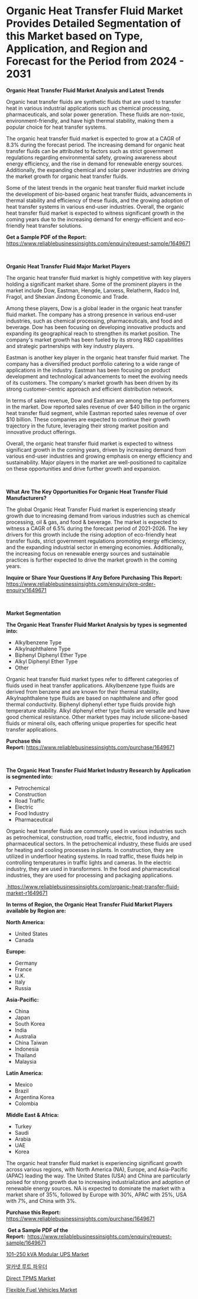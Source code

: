 <p><h1>Organic Heat Transfer Fluid Market Provides Detailed Segmentation of this Market based on Type, Application, and Region and Forecast for the Period from 2024 - 2031</h1></p><p><strong>Organic Heat Transfer Fluid Market Analysis and Latest Trends</strong></p>
<p><p>Organic heat transfer fluids are synthetic fluids that are used to transfer heat in various industrial applications such as chemical processing, pharmaceuticals, and solar power generation. These fluids are non-toxic, environment-friendly, and have high thermal stability, making them a popular choice for heat transfer systems.</p><p>The organic heat transfer fluid market is expected to grow at a CAGR of 8.3% during the forecast period. The increasing demand for organic heat transfer fluids can be attributed to factors such as strict government regulations regarding environmental safety, growing awareness about energy efficiency, and the rise in demand for renewable energy sources. Additionally, the expanding chemical and solar power industries are driving the market growth for organic heat transfer fluids.</p><p>Some of the latest trends in the organic heat transfer fluid market include the development of bio-based organic heat transfer fluids, advancements in thermal stability and efficiency of these fluids, and the growing adoption of heat transfer systems in various end-user industries. Overall, the organic heat transfer fluid market is expected to witness significant growth in the coming years due to the increasing demand for energy-efficient and eco-friendly heat transfer solutions.</p></p>
<p><strong>Get a Sample PDF of the Report:&nbsp;</strong> <a href="https://www.reliablebusinessinsights.com/enquiry/request-sample/1649671">https://www.reliablebusinessinsights.com/enquiry/request-sample/1649671</a></p>
<p>&nbsp;</p>
<p><strong>Organic Heat Transfer Fluid Major Market Players</strong></p>
<p><p>The organic heat transfer fluid market is highly competitive with key players holding a significant market share. Some of the prominent players in the market include Dow, Eastman, Hengde, Lanxess, Relatherm, Radco Ind, Fragol, and Shexian Jindong Economic and Trade.</p><p>Among these players, Dow is a global leader in the organic heat transfer fluid market. The company has a strong presence in various end-user industries, such as chemical processing, pharmaceuticals, and food and beverage. Dow has been focusing on developing innovative products and expanding its geographical reach to strengthen its market position. The company's market growth has been fueled by its strong R&D capabilities and strategic partnerships with key industry players.</p><p>Eastman is another key player in the organic heat transfer fluid market. The company has a diversified product portfolio catering to a wide range of applications in the industry. Eastman has been focusing on product development and technological advancements to meet the evolving needs of its customers. The company's market growth has been driven by its strong customer-centric approach and efficient distribution network.</p><p>In terms of sales revenue, Dow and Eastman are among the top performers in the market. Dow reported sales revenue of over $40 billion in the organic heat transfer fluid segment, while Eastman reported sales revenue of over $10 billion. These companies are expected to continue their growth trajectory in the future, leveraging their strong market position and innovative product offerings.</p><p>Overall, the organic heat transfer fluid market is expected to witness significant growth in the coming years, driven by increasing demand from various end-user industries and growing emphasis on energy efficiency and sustainability. Major players in the market are well-positioned to capitalize on these opportunities and drive further growth and expansion.</p></p>
<p>&nbsp;</p>
<p><strong>What Are The Key Opportunities For Organic Heat Transfer Fluid Manufacturers?</strong></p>
<p><p>The global Organic Heat Transfer Fluid market is experiencing steady growth due to increasing demand from various industries such as chemical processing, oil & gas, and food & beverage. The market is expected to witness a CAGR of 6.5% during the forecast period of 2021-2026. The key drivers for this growth include the rising adoption of eco-friendly heat transfer fluids, strict government regulations promoting energy efficiency, and the expanding industrial sector in emerging economies. Additionally, the increasing focus on renewable energy sources and sustainable practices is further expected to drive the market growth in the coming years.</p></p>
<p><strong>Inquire or Share Your Questions If Any Before Purchasing This Report:</strong> <a href="https://www.reliablebusinessinsights.com/enquiry/pre-order-enquiry/1649671">https://www.reliablebusinessinsights.com/enquiry/pre-order-enquiry/1649671</a></p>
<p>&nbsp;</p>
<p><strong>Market Segmentation</strong></p>
<p><strong>The Organic Heat Transfer Fluid Market Analysis by types is segmented into:</strong></p>
<p><ul><li>Alkylbenzene Type</li><li>Alkylnaphthalene Type</li><li>Biphenyl Diphenyl Ether Type</li><li>Alkyl Diphenyl Ether Type</li><li>Other</li></ul></p>
<p><p>Organic heat transfer fluid market types refer to different categories of fluids used in heat transfer applications. Alkylbenzene type fluids are derived from benzene and are known for their thermal stability. Alkylnaphthalene type fluids are based on naphthalene and offer good thermal conductivity. Biphenyl diphenyl ether type fluids provide high temperature stability. Alkyl diphenyl ether type fluids are versatile and have good chemical resistance. Other market types may include silicone-based fluids or mineral oils, each offering unique properties for specific heat transfer applications.</p></p>
<p><strong>Purchase this Report:&nbsp;</strong><a href="https://www.reliablebusinessinsights.com/purchase/1649671">https://www.reliablebusinessinsights.com/purchase/1649671</a></p>
<p>&nbsp;</p>
<p><strong>The Organic Heat Transfer Fluid Market Industry Research by Application is segmented into:</strong></p>
<p><ul><li>Petrochemical</li><li>Construction</li><li>Road Traffic</li><li>Electric</li><li>Food Industry</li><li>Pharmaceutical</li></ul></p>
<p><p>Organic heat transfer fluids are commonly used in various industries such as petrochemical, construction, road traffic, electric, food industry, and pharmaceutical sectors. In the petrochemical industry, these fluids are used for heating and cooling processes in plants. In construction, they are utilized in underfloor heating systems. In road traffic, these fluids help in controlling temperatures in traffic lights and cameras. In the electric industry, they are used in transformers. In the food and pharmaceutical industries, they are used for processing and packaging applications.</p></p>
<p><a href="https://www.reliablebusinessinsights.com/organic-heat-transfer-fluid-market-r1649671">&nbsp;https://www.reliablebusinessinsights.com/organic-heat-transfer-fluid-market-r1649671</a></p>
<p><strong>In terms of Region, the Organic Heat Transfer Fluid Market Players available by Region are:</strong></p>
<p>
    <p> <strong> North America: </strong>
        <ul>
            <li>United States</li>
            <li>Canada</li>
        </ul>
        </p> 
    <p> <strong> Europe: </strong>
        <ul>
            <li>Germany</li>
            <li>France</li>
            <li>U.K.</li>
            <li>Italy</li>
            <li>Russia</li>
        </ul>
        </p> 
    <p> <strong> Asia-Pacific: </strong>
        <ul>
            <li>China</li>
            <li>Japan</li>
            <li>South Korea</li>
            <li>India</li>
            <li>Australia</li>
            <li>China Taiwan</li>
            <li>Indonesia</li>
            <li>Thailand</li>
            <li>Malaysia</li>
        </ul>
        </p> 
    <p> <strong> Latin America: </strong>
        <ul>
            <li>Mexico</li>
            <li>Brazil</li>
            <li>Argentina Korea</li>
            <li>Colombia</li>
        </ul>
        </p> 
    <p> <strong> Middle East & Africa: </strong>
        <ul>
            <li>Turkey</li>
            <li>Saudi</li>
            <li>Arabia</li>
            <li>UAE</li>
            <li>Korea</li>
        </ul>
    </p>
    </p>
<p><p>The organic heat transfer fluid market is experiencing significant growth across various regions, with North America (NA), Europe, and Asia-Pacific (APAC) leading the way. The United States (USA) and China are particularly poised for strong growth due to increasing industrialization and adoption of renewable energy sources. NA is expected to dominate the market with a market share of 35%, followed by Europe with 30%, APAC with 25%, USA with 7%, and China with 3%.</p></p>
<p><strong>Purchase this Report: </strong><a href="https://www.reliablebusinessinsights.com/purchase/1649671">https://www.reliablebusinessinsights.com/purchase/1649671</a></p>
<p>&nbsp;<strong>Get a Sample PDF of the Report:&nbsp;&nbsp;</strong><a href="https://www.reliablebusinessinsights.com/enquiry/request-sample/1649671">https://www.reliablebusinessinsights.com/enquiry/request-sample/1649671</a></p>
<p><strong></strong></p>
<p><p><a href="https://github.com/everettacocha978ryygf/Market-Research-Report-List-1/blob/main/101250-kva-modular-ups-market.md">101–250 kVA Modular UPS Market</a></p><p><a href="https://github.com/lzuwsfreyoq70/Market-Research-Report-List-3/blob/main/42100366137.md">알카넷 루트 파우더</a></p><p><a href="https://medium.com/@valroy852472024/direct-tpms-market-trends-a-detailed-study-of-its-market-segmentation-and-analyzing-the-importance-dc13e4172abe">Direct TPMS Market</a></p><p><a href="https://medium.com/@richard_ellings/flexible-fuel-vehicles-market-outlook-and-forecast-from-2024-to-2031-d2987c2b4fe0">Flexible Fuel Vehicles Market</a></p></p>